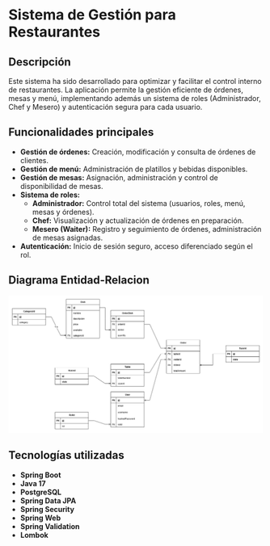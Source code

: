 # Sistema de Gestión para Restaurantes

## Descripción

Este sistema ha sido desarrollado para optimizar y facilitar el control interno de restaurantes. La aplicación permite la gestión eficiente de órdenes, mesas y menú, implementando además un sistema de roles (Administrador, Chef y Mesero) y autenticación segura para cada usuario.

## Funcionalidades principales

- **Gestión de órdenes:** Creación, modificación y consulta de órdenes de clientes.
- **Gestión de menú:** Administración de platillos y bebidas disponibles.
- **Gestión de mesas:** Asignación, administración y control de disponibilidad de mesas.
- **Sistema de roles:** 
  - **Administrador:** Control total del sistema (usuarios, roles, menú, mesas y órdenes).
  - **Chef:** Visualización y actualización de órdenes en preparación.
  - **Mesero (Waiter):** Registro y seguimiento de órdenes, administración de mesas asignadas.
- **Autenticación:** Inicio de sesión seguro, acceso diferenciado según el rol.

## Diagrama Entidad-Relacion

![Diagrama Entidad-Relación de la base de datos](./Diagrama%20E-R.drawio.png)

## Tecnologías utilizadas

- **Spring Boot**
- **Java 17**
- **PostgreSQL**
- **Spring Data JPA**
- **Spring Security**
- **Spring Web**
- **Spring Validation**
- **Lombok**
